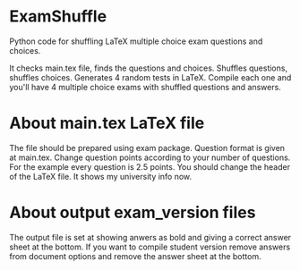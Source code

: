 # ExamShuffle
Python code for shuffling LaTeX multiple choice exam questions and choices.

It checks main.tex file, finds the questions and choices. Shuffles questions, shuffles choices. Generates 4 random tests in LaTeX. Compile each one and you'll have 4 multiple choice exams with shuffled questions and answers.

# About main.tex LaTeX file

The file should be prepared using exam package. Question format is given at main.tex. Change question points according to your number of questions. For the example every question is 2.5 points. 
You should change the header of the LaTeX file. It shows my university info now. 

# About output exam_version files

The output file is set at showing anwers as bold and giving a correct answer sheet at the bottom. If you want to compile student version remove answers from document options and remove the answer sheet at the bottom.

